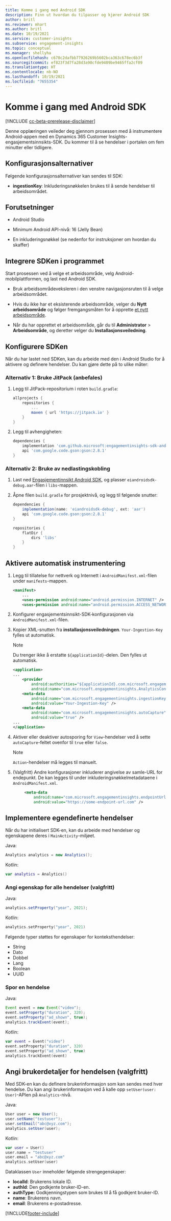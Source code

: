 ```yaml
---
title: Komme i gang med Android SDK
description: Finn ut hvordan du tilpasser og kjører Android SDK
author: britl
ms.reviewer: mhart
ms.author: britl
ms.date: 10/19/2021
ms.service: customer-insights
ms.subservice: engagement-insights
ms.topic: conceptual
ms.manager: shellyha
ms.openlocfilehash: c678c2dafbb77926269b5602bca363c678ec6b3f
ms.sourcegitcommit: ef823f3d7fa28d3a90cfde9409be9465ffa2cf09
ms.translationtype: HT
ms.contentlocale: nb-NO
ms.lasthandoff: 10/19/2021
ms.locfileid: "7655354"
---
```

# <a name="get-started-with-the-android-sdk"></a>Komme i gang med Android SDK

[!INCLUDE [cc-beta-prerelease-disclaimer](includes/cc-beta-prerelease-disclaimer.md)]

Denne opplæringen veileder deg gjennom prosessen med å instrumentere Android-appen med en Dynamics 365 Customer Insights-engasjementsinnsikts-SDK. Du kommer til å se hendelser i portalen om fem minutter eller tidligere.

## <a name="configuration-options"></a>Konfigurasjonsalternativer
Følgende konfigurasjonsalternativer kan sendes til SDK:

- **ingestionKey**: Inkluderingsnøkkelen brukes til å sende hendelser til arbeidsområdet.

## <a name="prerequisites"></a>Forutsetninger

- Android Studio

- Minimum Android API-nivå: 16 (Jelly Bean)

- En inkluderingsnøkkel (se nedenfor for instruksjoner om hvordan du skaffer)

## <a name="integrate-the-sdk-into-your-application"></a>Integrere SDKen i programmet
Start prosessen ved å velge et arbeidsområde, velg Android-mobilplattformen, og last ned Android SDK.

- Bruk arbeidsområdeveksleren i den venstre navigasjonsruten til å velge arbeidsområdet.

- Hvis du ikke har et eksisterende arbeidsområde, velger du **Nytt arbeidsområde** og følger fremgangsmåten for å opprette [et nytt arbeidsområde](create-workspace.md).

- Når du har opprettet et arbeidsområde, går du til **Administrator** > **Arbeidsområde**, og deretter velger du **Installasjonsveiledning**.

## <a name="configure-the-sdk"></a>Konfigurere SDKen

Når du har lastet ned SDKen, kan du arbeide med den i Android Studio for å aktivere og definere hendelser. Du kan gjøre dette på to ulike måter:
### <a name="option-1-use-jitpack-recommended"></a>Alternativ 1: Bruke JitPack (anbefales)
1. Legg til JitPack-repositorium i roten `build.gradle`:
    ```gradle
    allprojects {
        repositories {
            ...
            maven { url 'https://jitpack.io' }
        }
    }
    ```

1. Legg til avhengigheten:
    ```gradle
    dependencies {
        implementation 'com.github.microsoft:engagementinsights-sdk-android:v1.0.0'
        api 'com.google.code.gson:gson:2.8.1'
    }
    ```

### <a name="option-2-use-download-link"></a>Alternativ 2: Bruke av nedlastingskobling
1. Last ned [Engasjementinnsikt Android SDK](https://download.pi.dynamics.com/sdk/EI-SDKs/ei-android-sdk.zip), og plasser `eiandroidsdk-debug.aar`-filen i `libs`-mappen.

1. Åpne filen `build.gradle` for prosjektnivå, og legg til følgende snutter:
    ```gradle
    dependencies {
        implementation(name: 'eiandroidsdk-debug', ext: 'aar')
        api 'com.google.code.gson:gson:2.8.1'
    }

    repositories {
        flatDir {
            dirs 'libs'
        }
    }
    ```

## <a name="enable-auto-instrumentation"></a>Aktivere automatisk instrumentering

1. Legg til tillatelse for nettverk og Internett i `AndroidManifest.xml`-filen under `manifests`-mappen.
    ```xml
    <manifest>
        ...
        <uses-permission android:name="android.permission.INTERNET" />
        <uses-permission android:name="android.permission.ACCESS_NETWORK_STATE" />
    ```

1. Konfigurer engasjementsinnsikt-SDK-konfigurasjonen via `AndroidManifest.xml`-filen.

1. Kopier XML-snutten fra **installasjonsveiledningen**. `Your-Ingestion-Key` fylles ut automatisk.

   > [!NOTE]
   > Du trenger ikke å erstatte `${applicationId}`-delen. Den fylles ut automatisk.


   ```xml
   <application>
   ...
       <provider
           android:authorities="${applicationId}.com.microsoft.engagementinsights.AnalyticsContentProvider"
           android:name="com.microsoft.engagementinsights.AnalyticsContentProvider" />
       <meta-data
           android:name="com.microsoft.engagementinsights.ingestionKey"
           android:value="Your-Ingestion-Key" />
       <meta-data
           android:name="com.microsoft.engagementinsights.autoCapture"
           android:value="true" />
   ...
   </application>
   ```

1. Aktiver eller deaktiver autosporing for `View`-hendelser ved å sette `autoCapture`-feltet ovenfor til `true` eller `false`. 

   >[!NOTE]
   >`Action`-hendelser må legges til manuelt.

1. (Valgfritt) Andre konfigurasjoner inkluderer angivelse av samle-URL for endepunkt. De kan legges til under inkluderingsnøkkelmetadataene i `AndroidManifest.xml`.

   ```xml
        <meta-data
            android:name="com.microsoft.engagementinsights.endpointUrl"
            android:value="https://some-endpoint-url.com" />
   ```

## <a name="implement-custom-events"></a>Implementere egendefinerte hendelser

Når du har initialisert SDK-en, kan du arbeide med hendelser og egenskapene deres i `MainActivity`-miljøet.


Java:
```java
Analytics analytics = new Analytics();
```

Kotlin:
```kotlin
var analytics = Analytics()
```

### <a name="set-property-for-all-events-optional"></a>Angi egenskap for alle hendelser (valgfritt)

Java:
```java
analytics.setProperty("year", 2021);
```

Kotlin:
```kotlin
analytics.setProperty("year", 2021)
```

Følgende typer støttes for egenskaper for konteksthendelser:
- String
- Dato
- Dobbel
- Lang
- Boolean
- UUID

### <a name="track-an-event"></a>Spor en hendelse

Java:
```java
Event event = new Event("video");
event.setProperty("duration", 320);
event.setProperty("ad_shown", true);
analytics.trackEvent(event);
```

Kotlin:
```kotlin
var event = Event("video")
event.setProperty("duration", 320)
event.setProperty("ad_shown", true)
analytics.trackEvent(event)
```

## <a name="set-user-details-for-your-event-optional"></a>Angi brukerdetaljer for hendelsen (valgfritt)

Med SDK-en kan du definere brukerinformasjon som kan sendes med hver hendelse. Du kan angi brukerinformasjon ved å kalle opp `setUser(user: User)`-APIen på `Analytics`-nivå.

Java:
```java
User user = new User();
user.setName("testuser");
user.setEmail("abc@xyz.com");
analytics.setUser(user);
```

Kotlin:
```kotlin
var user = User()
user.name = "testuser"
user.email = "abc@xyz.com"
analytics.setUser(user)
```

Dataklassen `User` inneholder følgende strengegenskaper:

- **localId**: Brukerens lokale ID.
- **authId**: Den godkjente bruker-ID-en.
- **authType:** Godkjenningstypen som brukes til å få godkjent bruker-ID.
- **name**: Brukerens navn.
- **email**: Brukerens e-postadresse.

[!INCLUDE[footer-include](../includes/footer-banner.md)]
